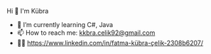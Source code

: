 Hi 👋 I'm Kübra
- 🌱 I’m currently learning C#, Java
- 📫 How to reach me: kkbra.celik92@gmail.com
- 👩‍💻 https://www.linkedin.com/in/fatma-kübra-çelik-2308b6207/ 
